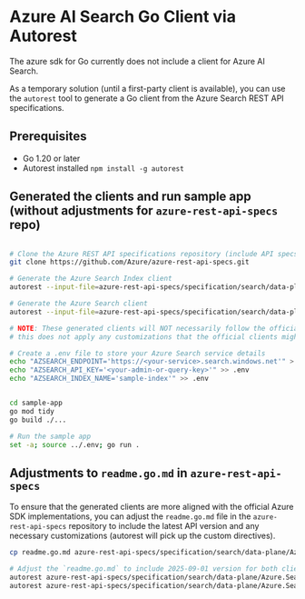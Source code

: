 # Azure AI Search Go Client via Autorest

The azure sdk for Go currently does not include a client for Azure AI Search.

As a temporary solution (until a first-party client is available), you can use the `autorest` tool to generate a Go client from the Azure Search REST API specifications.


## Prerequisites
- Go 1.20 or later
- Autorest installed `npm install -g autorest`

## Generated the clients and run sample app (without adjustments for `azure-rest-api-specs` repo)

```bash

# Clone the Azure REST API specifications repository (include API specs for autorest)
git clone https://github.com/Azure/azure-rest-api-specs.git 

# Generate the Azure Search Index client
autorest --input-file=azure-rest-api-specs/specification/search/data-plane/Azure.Search/stable/2025-09-01/searchindex.json --go --containing-module --output-folder=sample-app/services/search/2025-09-01/searchindex --clear-output-folder

# Generate the Azure Search client
autorest --input-file=azure-rest-api-specs/specification/search/data-plane/Azure.Search/stable/2025-09-01/searchservice.json --go --containing-module --output-folder=sample-app/services/search/2025-09-01/searchservice --clear-output-folder

# NOTE: These generated clients will NOT necessarily follow the official clients as
# this does not apply any customizations that the official clients might have.

# Create a .env file to store your Azure Search service details
echo "AZSEARCH_ENDPOINT='https://<your-service>.search.windows.net'" > .env
echo "AZSEARCH_API_KEY='<your-admin-or-query-key>'" >> .env
echo "AZSEARCH_INDEX_NAME='sample-index'" >> .env


cd sample-app
go mod tidy
go build ./...

# Run the sample app
set -a; source ../.env; go run .
```

## Adjustments to `readme.go.md` in `azure-rest-api-specs`

To ensure that the generated clients are more aligned with the official Azure SDK implementations,
you can adjust the `readme.go.md` file in the `azure-rest-api-specs` repository to include
the latest API version and any necessary customizations (autorest will pick up the custom directives).

```bash
cp readme.go.md azure-rest-api-specs/specification/search/data-plane/Azure.Search/readme.go.md

# Adjust the `readme.go.md` to include 2025-09-01 version for both clients (searchindex and searchservice)
autorest azure-rest-api-specs/specification/search/data-plane/Azure.Search --containing-module --tag=package-2025-09-searchindex --go --go-sdk-folder=$(pwd)/sample-app
autorest azure-rest-api-specs/specification/search/data-plane/Azure.Search --containing-module --tag=package-2025-09-searchservice --go --go-sdk-folder=$(pwd)/sample-app
```